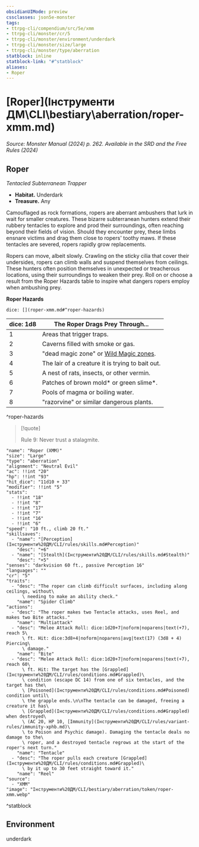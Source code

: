 ```yaml
---
obsidianUIMode: preview
cssclasses: json5e-monster
tags:
- ttrpg-cli/compendium/src/5e/xmm
- ttrpg-cli/monster/cr/5
- ttrpg-cli/monster/environment/underdark
- ttrpg-cli/monster/size/large
- ttrpg-cli/monster/type/aberration
statblock: inline
statblock-link: "#^statblock"
aliases:
- Roper
---
```

# [Roper](Інструменти ДМ\CLI\bestiary\aberration/roper-xmm.md)
*Source: Monster Manual (2024) p. 262. Available in the <span title='Systems Reference Document (5.2)'>SRD</span> and the Free Rules (2024)*  

## Roper

*Tentacled Subterranean Trapper*

- **Habitat.** Underdark  
- **Treasure.** Any  

Camouflaged as rock formations, ropers are aberrant ambushers that lurk in wait for smaller creatures. These bizarre subterranean hunters extend their rubbery tentacles to explore and prod their surroundings, often reaching beyond their fields of vision. Should they encounter prey, these limbs ensnare victims and drag them close to ropers' toothy maws. If these tentacles are severed, ropers rapidly grow replacements.

Ropers can move, albeit slowly. Crawling on the sticky cilia that cover their undersides, ropers can climb walls and suspend themselves from ceilings. These hunters often position themselves in unexpected or treacherous locations, using their surroundings to weaken their prey. Roll on or choose a result from the Roper Hazards table to inspire what dangers ropers employ when ambushing prey.

**Roper Hazards**

`dice: [](roper-xmm.md#^roper-hazards)`

| dice: 1d8 | The Roper Drags Prey Through... |
|-----------|---------------------------------|
| 1 | Areas that trigger traps. |
| 2 | Caverns filled with smoke or gas. |
| 3 | "dead magic zone" or [Wild Magic zones](Інструменти%20ДМ/CLI/traps-hazards/wild-magic-zone-xdmg.md). |
| 4 | The lair of a creature it is trying to bait out. |
| 5 | A nest of rats, insects, or other vermin. |
| 6 | Patches of brown mold* or green slime*. |
| 7 | Pools of magma or boiling water. |
| 8 | "razorvine" or similar dangerous plants. |
^roper-hazards

> [!quote]  
> 
> Rule 9: Never trust a stalagmite.


```statblock
"name": "Roper (XMM)"
"size": "Large"
"type": "aberration"
"alignment": "Neutral Evil"
"ac": !!int "20"
"hp": !!int "93"
"hit_dice": "11d10 + 33"
"modifier": !!int "5"
"stats":
  - !!int "18"
  - !!int "8"
  - !!int "17"
  - !!int "7"
  - !!int "16"
  - !!int "6"
"speed": "10 ft., climb 20 ft."
"skillsaves":
  - "name": "[Perception](Інструменти%20ДМ/CLI/rules/skills.md#Perception)"
    "desc": "+6"
  - "name": "[Stealth](Інструменти%20ДМ/CLI/rules/skills.md#Stealth)"
    "desc": "+5"
"senses": "darkvision 60 ft., passive Perception 16"
"languages": ""
"cr": "5"
"traits":
  - "desc": "The roper can climb difficult surfaces, including along ceilings, without\
      \ needing to make an ability check."
    "name": "Spider Climb"
"actions":
  - "desc": "The roper makes two Tentacle attacks, uses Reel, and makes two Bite attacks."
    "name": "Multiattack"
  - "desc": "Melee Attack Roll: dice:1d20+7|noform|noparens|text(+7), reach 5\
      \ ft. Hit: dice:3d8+4|noform|noparens|avg|text(17) (3d8 + 4) Piercing\
      \ damage."
    "name": "Bite"
  - "desc": "Melee Attack Roll: dice:1d20+7|noform|noparens|text(+7), reach 60\
      \ ft. Hit: The target has the [Grappled](Інструменти%20ДМ/CLI/rules/conditions.md#Grappled)\
      \ condition (escape DC 14) from one of six tentacles, and the target has the\
      \ [Poisoned](Інструменти%20ДМ/CLI/rules/conditions.md#Poisoned) condition until\
      \ the grapple ends.\n\nThe tentacle can be damaged, freeing a creature it has\
      \ [Grappled](Інструменти%20ДМ/CLI/rules/conditions.md#Grappled) when destroyed\
      \ (AC 20, HP 10, [Immunity](Інструменти%20ДМ/CLI/rules/variant-rules/immunity-xphb.md)\
      \ to Poison and Psychic damage). Damaging the tentacle deals no damage to the\
      \ roper, and a destroyed tentacle regrows at the start of the roper's next turn."
    "name": "Tentacle"
  - "desc": "The roper pulls each creature [Grappled](Інструменти%20ДМ/CLI/rules/conditions.md#Grappled)\
      \ by it up to 30 feet straight toward it."
    "name": "Reel"
"source":
  - "XMM"
"image": "Інструменти%20ДМ/CLI/bestiary/aberration/token/roper-xmm.webp"
```
^statblock

## Environment

underdark